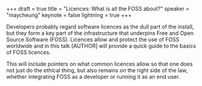 +++
draft = true
title = "Licences: What is all the FOSS about?"
speaker = "maycheung"
keynote = false
lightning = true
+++

Developers probably regard software licences as the dull part of the install, but they form a key part of the infrastructure that underpins Free and Open Source Software (FOSS). Licences allow and protect the use of FOSS worldwide and in this talk [AUTHOR] will provide a quick guide to the basics of FOSS licences.

This will include pointers on what common licences allow so that one does not just do the ethical thing, but also remains on the right side of the law, whether integrating FOSS as a developer or running it as an end user.